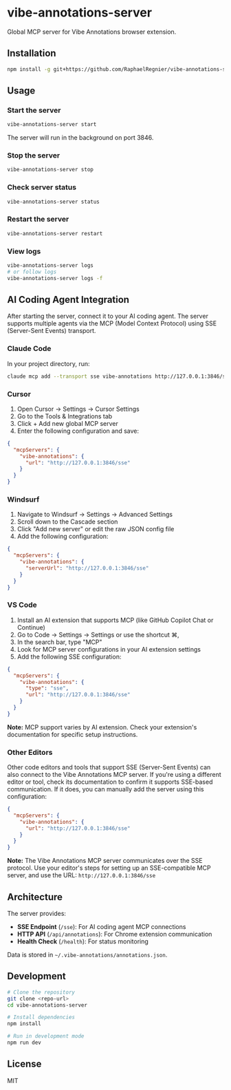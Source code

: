 # vibe-annotations-server

Global MCP server for Vibe Annotations browser extension.

## Installation

```bash
npm install -g git+https://github.com/RaphaelRegnier/vibe-annotations-server.git
```

## Usage

### Start the server

```bash
vibe-annotations-server start
```

The server will run in the background on port 3846.

### Stop the server

```bash
vibe-annotations-server stop
```

### Check server status

```bash
vibe-annotations-server status
```

### Restart the server

```bash
vibe-annotations-server restart
```

### View logs

```bash
vibe-annotations-server logs
# or follow logs
vibe-annotations-server logs -f
```

## AI Coding Agent Integration

After starting the server, connect it to your AI coding agent. The server supports multiple agents via the MCP (Model Context Protocol) using SSE (Server-Sent Events) transport.

### Claude Code

In your project directory, run:

```bash
claude mcp add --transport sse vibe-annotations http://127.0.0.1:3846/sse
```

### Cursor

1. Open Cursor → Settings → Cursor Settings
2. Go to the Tools & Integrations tab
3. Click + Add new global MCP server
4. Enter the following configuration and save:

```json
{
  "mcpServers": {
    "vibe-annotations": {
      "url": "http://127.0.0.1:3846/sse"
    }
  }
}
```

### Windsurf

1. Navigate to Windsurf → Settings → Advanced Settings
2. Scroll down to the Cascade section
3. Click "Add new server" or edit the raw JSON config file
4. Add the following configuration:

```json
{
  "mcpServers": {
    "vibe-annotations": {
      "serverUrl": "http://127.0.0.1:3846/sse"
    }
  }
}
```

### VS Code

1. Install an AI extension that supports MCP (like GitHub Copilot Chat or Continue)
2. Go to Code → Settings → Settings or use the shortcut ⌘,
3. In the search bar, type "MCP"
4. Look for MCP server configurations in your AI extension settings
5. Add the following SSE configuration:

```json
{
  "mcpServers": {
    "vibe-annotations": {
      "type": "sse",
      "url": "http://127.0.0.1:3846/sse"
    }
  }
}
```

**Note:** MCP support varies by AI extension. Check your extension's documentation for specific setup instructions.

### Other Editors

Other code editors and tools that support SSE (Server-Sent Events) can also connect to the Vibe Annotations MCP server. If you're using a different editor or tool, check its documentation to confirm it supports SSE-based communication. If it does, you can manually add the server using this configuration:

```json
{
  "mcpServers": {
    "vibe-annotations": {
      "url": "http://127.0.0.1:3846/sse"
    }
  }
}
```

**Note:** The Vibe Annotations MCP server communicates over the SSE protocol. Use your editor's steps for setting up an SSE-compatible MCP server, and use the URL: `http://127.0.0.1:3846/sse`

## Architecture

The server provides:
- **SSE Endpoint** (`/sse`): For AI coding agent MCP connections
- **HTTP API** (`/api/annotations`): For Chrome extension communication
- **Health Check** (`/health`): For status monitoring

Data is stored in `~/.vibe-annotations/annotations.json`.

## Development

```bash
# Clone the repository
git clone <repo-url>
cd vibe-annotations-server

# Install dependencies
npm install

# Run in development mode
npm run dev
```

## License

MIT